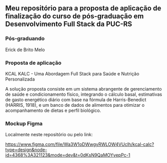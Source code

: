 ## Meu repositório para a proposta de aplicação de finalização do curso de pós-graduação em Desenvolvimento Full Stack da PUC-RS

### Pós-graduando
Erick de Brito Melo

### Proposta de aplicação
KCAL KALC - Uma Abordagem Full Stack para Saúde e Nutrição Personalizada  
  
A solução proposta consiste em um sistema abrangente de gerenciamento de saúde e condicionamento físico, integrando o cálculo basal, estimativas de gasto energético diário com base na fórmula de Harris-Benedict (HARRIS, 1918), e um banco de dados de alimentos para otimizar o acompanhamento de dietas e perfil biológico.

### Mockup Figma
Localmente neste repositório ou pelo link:  

https://www.figma.com/file/Wa3W1oDWwgyRWLOW4VUclh/kcal-calc?type=design&node-id=4368%3A321123&mode=dev&t=0dKsN9QaMOYvepPc-1